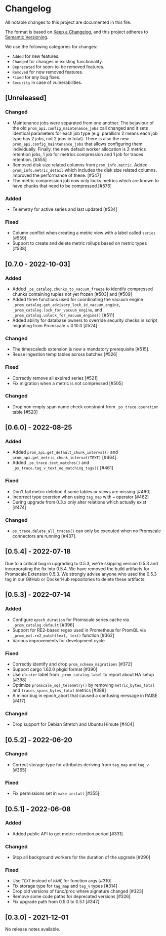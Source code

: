 # Changelog
All notable changes to this project are documented in this file.

The format is based on [Keep a Changelog](https://keepachangelog.com/en/1.0.0/),
and this project adheres to [Semantic Versioning](https://semver.org/spec/v2.0.0.html).

We use the following categories for changes:
- `Added` for new features.
- `Changed` for changes in existing functionality.
- `Deprecated` for soon-to-be removed features.
- `Removed` for now removed features.
- `Fixed` for any bug fixes.
- `Security` in case of vulnerabilities.

## [Unreleased]

### Changed

- Maintenance jobs were separated from one another. The bejaviour of the old 
  `prom_api.config_maintenance_jobs` call changed and it sets identical parameters
  for each job type (e.g. parallism 2 means each job type has 2 jobs, not 2 jobs in total).
  There is also the new `prom_api.config_maintenance_jobs` that allows configuring
  them individually. Finally, the new default worker allocation is 2 metrics retention
  jobs, 1 job for metrics compression and 1 job for traces retention. [#555]
- Removed disk size related columns from `prom_info.metric`. 
  Added `prom_info.metric_detail` which includes the disk size related columns. 
  Improved the performance of these. [#547]
- The metric compression job now only locks metrics which are known to have chunks
  that need to be compressed [#576]

### Added
- Telemetry for active series and last updated [#534]

### Fixed
- Column conflict when creating a metric view with a label called `series` [#559]
- Support to create and delete metric rollups based on metric types [#538]

## [0.7.0 - 2022-10-03]

### Added

- Added `_ps_catalog.chunks_to_vacuum_freeze` to identify compressed chunks
  containing tuples not yet frozen [#503] and [#509]
- Added three functions used for coordinating the vacuum engine
  `_prom_catalog.get_advisory_lock_id_vacuum_engine`,
  `_prom_catalog.lock_for_vacuum_engine`, and
  `_prom_catalog.unlock_for_vacuum_engine()` [#511]
- Added ability for database owners to override security checks in script migrating from Promscale < 0.10.0 [#524]

### Changed

- The timescaledb extension is now a mandatory prerequisite [#515].
- Reuse ingestion temp tables across batches [#526]

### Fixed

- Correctly remove all expired series [#521]
- Fix migration when a metric is not compressed [#505]

### Changed

- Drop non empty span name check constraint from `_ps_trace.operation` table [#520]

## [0.6.0] - 2022-08-25

### Added

- Added `prom_api.get_default_chunk_interval()` and `prom_api.get_metric_chunk_interval(TEXT)` [#464].
- Added `_ps_trace.text_matches()` and `_ps_trace.tag_v_text_eq_matching_tags()` [#461]

### Fixed

- Don't fail metric deletion if some tables or views are missing [#460]
- Incorrect type coercion when using `tag_map` with `=` operator [#462]
- During upgrade from 0.3.x only alter relations which actually exist [#474]

### Changed

- `ps_trace.delete_all_traces()` can only be executed when no Promscale connectors are running [#437].

## [0.5.4] - 2022-07-18

Due to a critical bug in upgrading to 0.5.3, we're skipping version 0.5.3 and
incorporating the fix into 0.5.4. We have removed the build artifacts for
Promscale Extension 0.5.3. We strongly advise anyone who used the 0.5.3 tag in
our GitHub or DockerHub repositories to delete these artifacts.

## [0.5.3] - 2022-07-14

### Added

- Configure `epoch_duration` for Promscale series cache via `_prom_catalog.default` [#396]
- Support for RE2-based regex used in Prometheus for PromQL via `_prom_ext.re2_match(text, text)` function [#362]
- Various improvements for development cycle

### Fixed

- Correctly identify and drop `prom_schema_migrations` [#372]
- Support cargo 1.62.0 pkgid format [#390]
- Use `cluster` label from `_prom_catalog.label` to report about HA setup [#398]
- Optimize `promscale_sql_telemetry()` by removing `metric_bytes_total` and `traces_spans_bytes_total` metrics [#388]
- A minor bug in epoch_abort that caused a confusing message in RAISE [#417].

### Changed

- Drop support for Debian Stretch and Ubuntu Hirsute [#404]

## [0.5.2] - 2022-06-20

### Changed

- Correct storage type for attributes deriving from `tag_map` and `tag_v` [#365]

### Fixed

- Fix permissions set in `make install` [#355]

## [0.5.1] - 2022-06-08

### Added

- Added public API to get metric retention period [#331]

### Changed

- Stop all background workers for the duration of the upgrade [#290]

### Fixed

- Use `TEXT` instead of `NAME` for function args [#310]
- Fix storage type for `tag_map` and `tag_v` types [#314]
- Drop old versions of func/proc where signature changed [#323]
- Remove some code paths for deprecated versions [#326]
- Fix upgrade path from 0.5.0 to 0.5.1 [#347]

## [0.3.0] - 2021-12-01

No release notes available.

